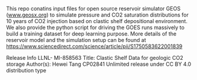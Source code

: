 This repo conatins input files for open source reservoir simulator GEOS (www.geosx.org) to simulate pressure and CO2 saturation distributions for 10 years of CO2 injection based on clastic shelf depositional environment. We also provide the python script for driving the GOES runs massively to build a training dataset for deep learning purpose. More details of the reservoir model and the simulation setup can be found at https://www.sciencedirect.com/science/article/pii/S1750583622001839

Release Info
LLNL- MI-858563
Title: Clastic Shelf Data for geologic CO2 storage
Author(s): Hewei Tang
CP02841 
Unlimited release under CC BY 4.0 distribution type
